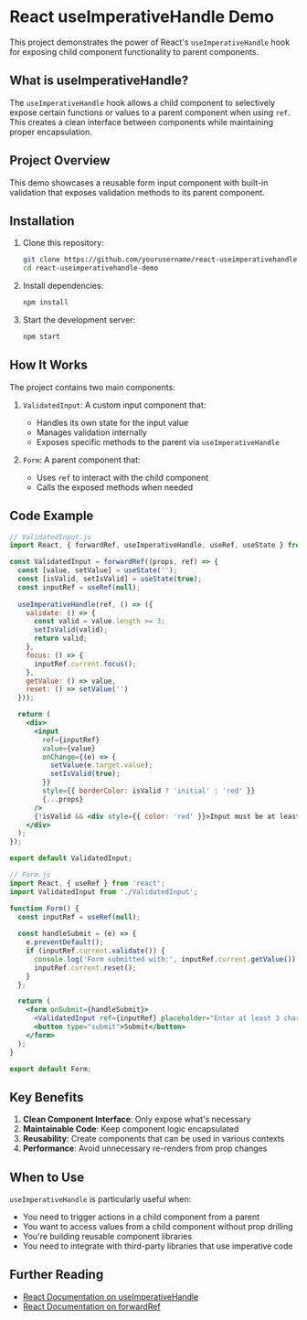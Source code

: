 # React useImperativeHandle Demo

This project demonstrates the power of React's `useImperativeHandle` hook for exposing child component functionality to parent components.

## What is useImperativeHandle?

The `useImperativeHandle` hook allows a child component to selectively expose certain functions or values to a parent component when using `ref`. This creates a clean interface between components while maintaining proper encapsulation.

## Project Overview

This demo showcases a reusable form input component with built-in validation that exposes validation methods to its parent component.

## Installation

1. Clone this repository:
   ```bash
   git clone https://github.com/yourusername/react-useimperativehandle-demo.git
   cd react-useimperativehandle-demo
   ```

2. Install dependencies:
   ```bash
   npm install
   ```

3. Start the development server:
   ```bash
   npm start
   ```

## How It Works

The project contains two main components:

1. `ValidatedInput`: A custom input component that:
   - Handles its own state for the input value
   - Manages validation internally
   - Exposes specific methods to the parent via `useImperativeHandle`

2. `Form`: A parent component that:
   - Uses `ref` to interact with the child component
   - Calls the exposed methods when needed

## Code Example

```jsx
// ValidatedInput.js
import React, { forwardRef, useImperativeHandle, useRef, useState } from 'react';

const ValidatedInput = forwardRef((props, ref) => {
  const [value, setValue] = useState('');
  const [isValid, setIsValid] = useState(true);
  const inputRef = useRef(null);
  
  useImperativeHandle(ref, () => ({
    validate: () => {
      const valid = value.length >= 3;
      setIsValid(valid);
      return valid;
    },
    focus: () => {
      inputRef.current.focus();
    },
    getValue: () => value,
    reset: () => setValue('')
  }));

  return (
    <div>
      <input
        ref={inputRef}
        value={value}
        onChange={(e) => {
          setValue(e.target.value);
          setIsValid(true);
        }}
        style={{ borderColor: isValid ? 'initial' : 'red' }}
        {...props}
      />
      {!isValid && <div style={{ color: 'red' }}>Input must be at least 3 characters</div>}
    </div>
  );
});

export default ValidatedInput;
```

```jsx
// Form.js
import React, { useRef } from 'react';
import ValidatedInput from './ValidatedInput';

function Form() {
  const inputRef = useRef(null);
  
  const handleSubmit = (e) => {
    e.preventDefault();
    if (inputRef.current.validate()) {
      console.log('Form submitted with:', inputRef.current.getValue());
      inputRef.current.reset();
    }
  };

  return (
    <form onSubmit={handleSubmit}>
      <ValidatedInput ref={inputRef} placeholder="Enter at least 3 characters" />
      <button type="submit">Submit</button>
    </form>
  );
}

export default Form;
```

## Key Benefits

1. **Clean Component Interface**: Only expose what's necessary
2. **Maintainable Code**: Keep component logic encapsulated
3. **Reusability**: Create components that can be used in various contexts
4. **Performance**: Avoid unnecessary re-renders from prop changes

## When to Use

`useImperativeHandle` is particularly useful when:

- You need to trigger actions in a child component from a parent
- You want to access values from a child component without prop drilling
- You're building reusable component libraries
- You need to integrate with third-party libraries that use imperative code

## Further Reading

- [React Documentation on useImperativeHandle](https://reactjs.org/docs/hooks-reference.html#useimperativehandle)
- [React Documentation on forwardRef](https://reactjs.org/docs/react-api.html#reactforwardref)